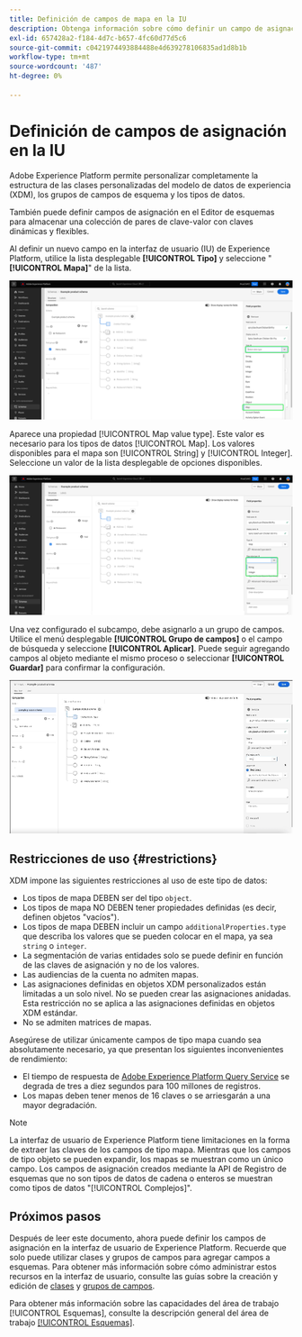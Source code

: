 ```yaml
---
title: Definición de campos de mapa en la IU
description: Obtenga información sobre cómo definir un campo de asignación en la interfaz de usuario de Experience Platform.
exl-id: 657428a2-f184-4d7c-b657-4fc60d77d5c6
source-git-commit: c0421974493884488e4d639278106835ad1d8b1b
workflow-type: tm+mt
source-wordcount: '487'
ht-degree: 0%

---
```


# Definición de campos de asignación en la IU

Adobe Experience Platform permite personalizar completamente la estructura de las clases personalizadas del modelo de datos de experiencia (XDM), los grupos de campos de esquema y los tipos de datos.

También puede definir campos de asignación en el Editor de esquemas para almacenar una colección de pares de clave-valor con claves dinámicas y flexibles.

Al definir un nuevo campo en la interfaz de usuario (IU) de Experience Platform, utilice la lista desplegable **[!UICONTROL Tipo]** y seleccione &quot;**[!UICONTROL Mapa]**&quot; de la lista.

![Editor de esquemas con la lista desplegable Tipo y el valor de Mapa resaltados.](../../images/ui/fields/special/map.png)

Aparece una propiedad [!UICONTROL Map value type]. Este valor es necesario para los tipos de datos [!UICONTROL Map]. Los valores disponibles para el mapa son [!UICONTROL String] y [!UICONTROL Integer]. Seleccione un valor de la lista desplegable de opciones disponibles.

![Se ha resaltado el editor de esquemas con la lista desplegable [!UICONTROL Asignar tipo de valor].](../../images/ui/fields/special/map-value-type.png)

Una vez configurado el subcampo, debe asignarlo a un grupo de campos. Utilice el menú desplegable **[!UICONTROL Grupo de campos]** o el campo de búsqueda y seleccione **[!UICONTROL Aplicar]**. Puede seguir agregando campos al objeto mediante el mismo proceso o seleccionar **[!UICONTROL Guardar]** para confirmar la configuración.

![Registro de la selección y configuración del grupo de campos que se está aplicando.](../../images/ui/fields/special/assign-to-field-group.gif)

## Restricciones de uso {#restrictions}

XDM impone las siguientes restricciones al uso de este tipo de datos:

* Los tipos de mapa DEBEN ser del tipo `object`.
* Los tipos de mapa NO DEBEN tener propiedades definidas (es decir, definen objetos &quot;vacíos&quot;).
* Los tipos de mapa DEBEN incluir un campo `additionalProperties.type` que describa los valores que se pueden colocar en el mapa, ya sea `string` o `integer`.
* La segmentación de varias entidades solo se puede definir en función de las claves de asignación y no de los valores.
* Las audiencias de la cuenta no admiten mapas.
* Las asignaciones definidas en objetos XDM personalizados están limitadas a un solo nivel. No se pueden crear las asignaciones anidadas. Esta restricción no se aplica a las asignaciones definidas en objetos XDM estándar.
* No se admiten matrices de mapas.

Asegúrese de utilizar únicamente campos de tipo mapa cuando sea absolutamente necesario, ya que presentan los siguientes inconvenientes de rendimiento:

* El tiempo de respuesta de [Adobe Experience Platform Query Service](../../../query-service/home.md) se degrada de tres a diez segundos para 100 millones de registros.
* Los mapas deben tener menos de 16 claves o se arriesgarán a una mayor degradación.

>[!NOTE]
>
>La interfaz de usuario de Experience Platform tiene limitaciones en la forma de extraer las claves de los campos de tipo mapa. Mientras que los campos de tipo objeto se pueden expandir, los mapas se muestran como un único campo. Los campos de asignación creados mediante la API de Registro de esquemas que no son tipos de datos de cadena o enteros se muestran como tipos de datos &quot;[!UICONTROL Complejos]&quot;.

## Próximos pasos

Después de leer este documento, ahora puede definir los campos de asignación en la interfaz de usuario de Experience Platform. Recuerde que solo puede utilizar clases y grupos de campos para agregar campos a esquemas. Para obtener más información sobre cómo administrar estos recursos en la interfaz de usuario, consulte las guías sobre la creación y edición de [clases](../resources/classes.md) y [grupos de campos](../resources/field-groups.md).

Para obtener más información sobre las capacidades del área de trabajo [!UICONTROL Esquemas], consulte la descripción general del área de trabajo [[!UICONTROL Esquemas]](../overview.md).
